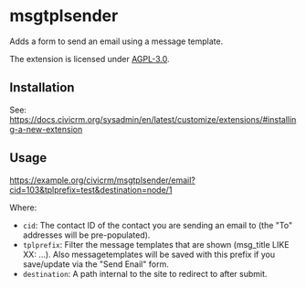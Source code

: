 # msgtplsender

Adds a form to send an email using a message template.

The extension is licensed under [AGPL-3.0](LICENSE.txt).

## Installation

See: https://docs.civicrm.org/sysadmin/en/latest/customize/extensions/#installing-a-new-extension

## Usage

https://example.org/civicrm/msgtplsender/email?cid=103&tplprefix=test&destination=node/1

Where:
* `cid`: The contact ID of the contact you are sending an email to (the "To" addresses will be pre-populated).
* `tplprefix`: Filter the message templates that are shown (msg_title LIKE XX: ...). Also messagetemplates will be saved with this prefix if you save/update via the "Send Enail" form.
* `destination`: A path internal to the site to redirect to after submit.
